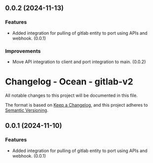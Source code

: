 ## 0.0.2 (2024-11-13)


### Features

- Added integration for pulling of gitlab entity to port using APIs and webhook. (0.0.1)

### Improvements

- Move API integration to client and port integration to main. (0.0.2)


# Changelog - Ocean - gitlab-v2

All notable changes to this project will be documented in this file.

The format is based on [Keep a Changelog](https://keepachangelog.com/en/1.0.0/),
and this project adheres to [Semantic Versioning](https://semver.org/spec/v2.0.0.html).

## 0.0.1 (2024-11-10)

### Features

- Added integration for pulling of gitlab entity to port using APIs and webhook. (0.0.1)
